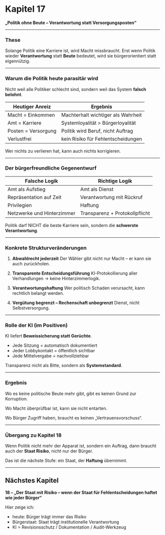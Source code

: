 # Kapitel 17 

**„Politik ohne Beute – Verantwortung statt Versorgungsposten“**

---

### These

Solange Politik eine Karriere ist, wird Macht missbraucht.
Erst wenn Politik wieder **Verantwortung** statt **Beute** bedeutet,
wird sie bürgerorientiert statt eigennützig.

---

### Warum die Politik heute parasitär wird

Nicht weil alle Politiker schlecht sind,
sondern weil das System **falsch belohnt**.

| Heutiger Anreiz     | Ergebnis                           |
| ------------------- | ---------------------------------- |
| Macht = Einkommen   | Machterhalt wichtiger als Wahrheit |
| Amt = Karriere      | Systemloyalität > Bürgerloyalität  |
| Posten = Versorgung | Politik wird Beruf, nicht Auftrag  |
| Verlustfrei         | kein Risiko für Fehlentscheidungen |

Wer nichts zu verlieren hat,
kann auch nichts korrigieren.

---

### Der bürgerfreundliche Gegenentwurf

| Falsche Logik              | Richtige Logik                 |
| -------------------------- | ------------------------------ |
| Amt als Aufstieg           | Amt als Dienst                 |
| Repräsentation auf Zeit    | Verantwortung mit Rückruf      |
| Privilegien                | Haftung                        |
| Netzwerke und Hinterzimmer | Transparenz + Protokollpflicht |

Politik darf NICHT die beste Karriere sein,
sondern die **schwerste Verantwortung**.

---

### Konkrete Strukturveränderungen

1. **Abwahlrecht jederzeit**
   Der Wähler gibt nicht nur Macht – er kann sie auch zurückholen.

2. **Transparente Entscheidungsführung**
   KI-Protokollierung aller Verhandlungen → keine Hinterzimmerlogik.

3. **Verantwortungshaftung**
   Wer politisch Schaden verursacht, kann rechtlich belangt werden.

4. **Vergütung begrenzt – Rechenschaft unbegrenzt**
   Dienst, nicht Selbstversorgung.

---

### Rolle der KI (im Positiven)

KI liefert **Beweissicherung statt Gerüchte**.

* Jede Sitzung = automatisch dokumentiert
* Jeder Lobbykontakt = öffentlich sichtbar
* Jede Mittelvergabe = nachvollziehbar

Transparenz nicht als Bitte,
sondern als **Systemstandard**.

---

### Ergebnis

Wo es keine politische Beute mehr gibt,
gibt es keinen Grund zur Korruption.

Wo Macht überprüfbar ist,
kann sie nicht entarten.

Wo Bürger Zugriff haben,
braucht es keinen „Vertrauensvorschuss“.

---

### Übergang zu Kapitel 18

Wenn Politik nicht mehr der Apparat ist,
sondern ein Auftrag,
dann braucht auch der **Staat Risiko**,
nicht nur der Bürger.

Das ist die nächste Stufe:
ein Staat, der **Haftung** übernimmt.

---

## Nächstes Kapitel

**18 – „Der Staat mit Risiko – wenn der Staat für Fehlentscheidungen haftet wie jeder Bürger“**

Hier zeige ich:

* heute: Bürger trägt immer das Risiko
* Bürgerstaat: Staat trägt institutionelle Verantwortung
* KI = Revisionsschutz / Dokumentation / Audit-Werkzeug
